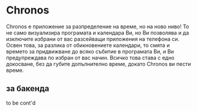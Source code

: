 # Chronos

Chronos е приложение за разпределение на време, но на ново ниво! То не само визуализира програмата и календара Ви, но Ви позволява и да изключите избрани от вас разсейващи приложения на телефона си. Освен това, за разлика от обикновениете календари, то смята и времето за придвижване до всяко събитие в програмата Ви, и Ви предупреждава по избран от вас начин. Всичко това става с едно докосване, без да губите допълнително време, докато Chronos ви пести време.

## за бакенда

to be cont'd
